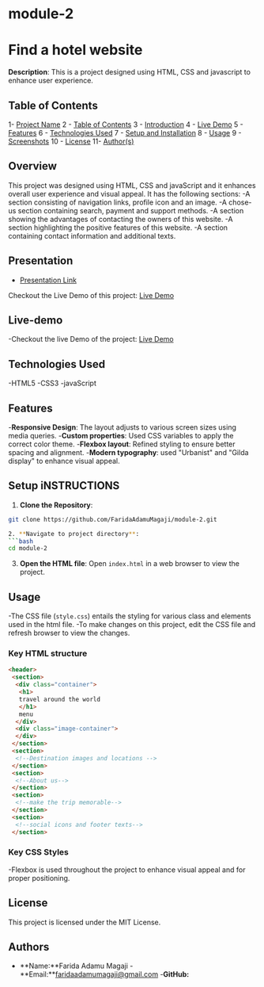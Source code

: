# module-2

# Find a hotel website
**Description**: This is a project designed using HTML, CSS and javascript to enhance user experience.
 
## Table of Contents

1- [Project Name](#project-name)
2 - [Table of Contents](#table-of-contents)
3 - [Introduction](#introduction)
4 - [Live Demo](#live-demo)
5 - [Features](#features)
6 - [Technologies Used](#technologies-used)
7 - [Setup and Installation](#setup-and-installation)
8 - [Usage](#usage)
9 - [Screenshots](#screenshots)
10 - [License](#license)
11- [Author(s)](#authors)

## Overview

This project was designed using HTML, CSS and javaScript and it enhances overall user experience and visual appeal. It has the following sections:
-A section consisting of navigation links, profile icon and an image.
-A chose-us section containing search, payment and support methods.
-A section showing the advantages of contacting the owners of this website.
-A section highlighting the positive features of this website.
-A section containing contact information and additional texts.

## Presentation <a name="Presentation"></a>
- [Presentation Link]()

Checkout the Live Demo of this project: [Live Demo](https://www.loom.com/share/e1db6077c9fd4777a529cfd43b44e671?sid=47027ef1-e687-40e4-b15e-055b2ff25916) 
## Live-demo 
-Checkout the live Demo of the project: [Live Demo](https://my-travel-website-ud2q.onrender.com)

## Technologies Used 
-HTML5
-CSS3
-javaScript

## Features
-**Responsive Design**: The layout adjusts to various screen sizes using media queries.
-**Custom properties**: Used CSS variables to apply the correct color theme.
-**Flexbox layout**: Refined styling to ensure better spacing and alignment.
-**Modern typography**: used "Urbanist" and "Gilda display" to enhance visual appeal.

## Setup iNSTRUCTIONS 

1. **Clone the Repository**: 
```bash 
git clone https://github.com/FaridaAdamuMagaji/module-2.git    

2. **Navigate to project directory**: 
```bash 
cd module-2
```

3. **Open the HTML file**:
Open `index.html` in a web browser to view the project.

## Usage
-The CSS file (`style.css`) entails the styling for various class and elements used in the html file.
-To make changes on this project, edit the CSS file and refresh browser to view the changes.

### Key HTML structure
```html
<header>
 <section>
  <div class="container">
   <h1>
   travel around the world
   </h1>
   menu
  </div>
  <div class="image-container">
  </div>
 </section>
 <section>
  <!--Destination images and locations -->
 </section>
 <section>
  <!--About us--> 
 </section>
 <section>
  <!--make the trip memorable-->
 </section>
 <section>
  <!--social icons and footer texts-->
 </section>
 ```

### Key CSS Styles
-Flexbox is used throughout the project to enhance visual appeal and for proper positioning.

## License
This project is licensed under the MIT License. 
## Authors 
- **Name:**Farida Adamu Magaji
-**Email:**faridaadamumagaji@gmail.com
-**GitHub:**[  ](  )